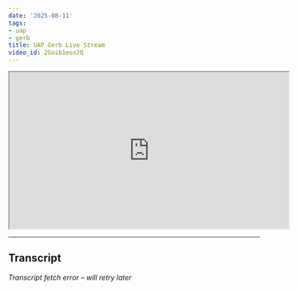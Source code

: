 ```yaml
---
date: '2025-08-11'
tags:
- uap
- gerb
title: UAP Gerb Live Stream
video_id: 2Goib1eosJQ
---
```


<iframe width="560" height="315" src="https://www.youtube.com/embed/2Goib1eosJQ" allowfullscreen></iframe>

---

## Transcript
*Transcript fetch error – will retry later*